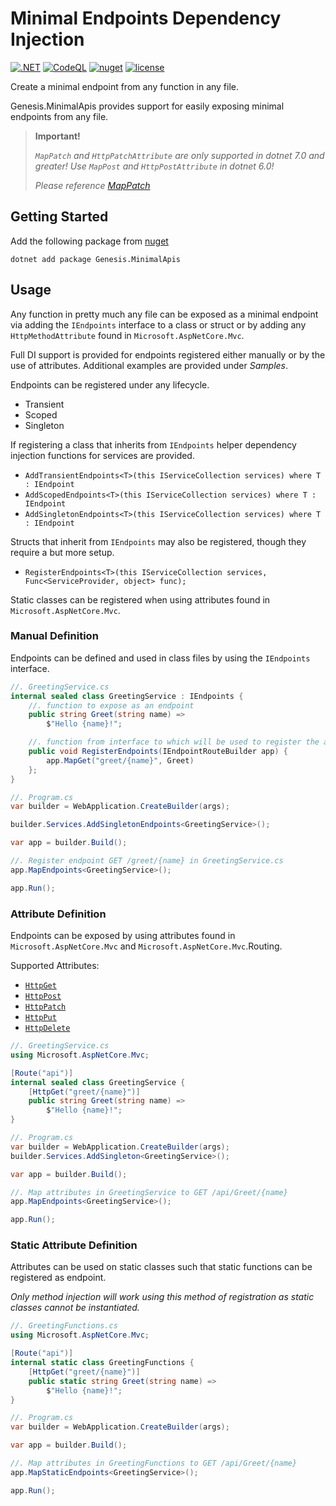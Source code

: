 # Minimal Endpoints Dependency Injection

[![.NET](https://github.com/mark-pro/Genesis.MinimalApis/actions/workflows/dotnet.yml/badge.svg)](https://github.com/mark-pro/Genesis.MinimalApis/actions/workflows/dotnet.yml)
[![CodeQL](https://github.com/mark-pro/Genesis.MinimalApis/actions/workflows/codeql-analysis.yml/badge.svg?branch=master)](https://github.com/mark-pro/Genesis.MinimalApis/actions/workflows/codeql-analysis.yml)
[![nuget](https://img.shields.io/nuget/v/Genesis.MinimalApis)](https://www.nuget.org/packages/Genesis.MinimalApis/)
[![license](https://img.shields.io/github/license/mark-pro/Genesis.MinimalApis)](LICENSE)

Create a minimal endpoint from any function in any file.

Genesis.MinimalApis provides support for easily exposing minimal endpoints from any file.

> __Important!__
> 
> _`MapPatch` and `HttpPatchAttribute` are only supported in dotnet 7.0 and greater! Use `MapPost` and `HttpPostAttribute` in dotnet 6.0!_ 
> 
> _Please reference [MapPatch](https://learn.microsoft.com/en-us/dotnet/api/microsoft.aspnetcore.builder.endpointroutebuilderextensions.mappatch?view=aspnetcore-7.0&viewFallbackFrom=aspnetcore-6.0)_

## Getting Started

Add the following package from [nuget](https://www.nuget.org/packages/Genesis.MinimalApis)

`dotnet add package Genesis.MinimalApis`

## Usage

Any function in pretty much any file can be exposed as a minimal endpoint via adding the `IEndpoints` interface to a class or struct or by adding any `HttpMethodAttribute` found in `Microsoft.AspNetCore.Mvc`.

Full DI support is provided for endpoints registered either manually or by the use of attributes. Additional examples are provided under _Samples_.

Endpoints can be registered under any lifecycle.
- Transient
- Scoped
- Singleton

If registering a class that inherits from `IEndpoints` helper dependency injection functions for services are provided.
- `AddTransientEndpoints<T>(this IServiceCollection services) where T : IEndpoint`
- `AddScopedEndpoints<T>(this IServiceCollection services) where T : IEndpoint`
- `AddSingletonEndpoints<T>(this IServiceCollection services) where T : IEndpoint`

Structs that inherit from `IEndpoints` may also be registered, though they require a but more setup.

- `RegisterEndpoints<T>(this IServiceCollection services, Func<ServiceProvider, object> func);`

Static classes can be registered when using attributes found in `Microsoft.AspNetCore.Mvc`.

### Manual Definition

Endpoints can be defined and used in class files by using the `IEndpoints` interface. 

```csharp
//. GreetingService.cs
internal sealed class GreetingService : IEndpoints {
    //. function to expose as an endpoint
    public string Greet(string name) =>
        $"Hello {name}!";

    //. function from interface to which will be used to register the app.
    public void RegisterEndpoints(IEndpointRouteBuilder app) {
        app.MapGet("greet/{name}", Greet)
    };
}

//. Program.cs
var builder = WebApplication.CreateBuilder(args);

builder.Services.AddSingletonEndpoints<GreetingService>();

var app = builder.Build();

//. Register endpoint GET /greet/{name} in GreetingService.cs
app.MapEndpoints<GreetingService>();

app.Run();
```

### Attribute Definition

Endpoints can be exposed by using attributes found in `Microsoft.AspNetCore.Mvc` and `Microsoft.AspNetCore.Mvc`.Routing.

Supported Attributes:
- [`HttpGet`](https://learn.microsoft.com/en-us/dotnet/api/microsoft.aspnetcore.mvc.httpgetattribute?view=aspnetcore-6.0)
- [`HttpPost`](https://learn.microsoft.com/en-us/dotnet/api/microsoft.aspnetcore.mvc.httppostattribute?view=aspnetcore-6.0)
- [`HttpPatch`](https://learn.microsoft.com/en-us/dotnet/api/microsoft.aspnetcore.mvc.httppatchattribute?view=aspnetcore-6.0)
- [`HttpPut`](https://learn.microsoft.com/en-us/dotnet/api/microsoft.aspnetcore.mvc.httpputattribute?view=aspnetcore-6.0)
- [`HttpDelete`](https://learn.microsoft.com/en-us/dotnet/api/microsoft.aspnetcore.mvc.httpdeleteattribute?view=aspnetcore-6.0)

```csharp
//. GreetingService.cs
using Microsoft.AspNetCore.Mvc;

[Route("api")]
internal sealed class GreetingService {
    [HttpGet("greet/{name}")]
    public string Greet(string name) =>
        $"Hello {name}!";
}

//. Program.cs
var builder = WebApplication.CreateBuilder(args);
builder.Services.AddSingleton<GreetingService>();

var app = builder.Build();

//. Map attributes in GreetingService to GET /api/Greet/{name}
app.MapEndpoints<GreetingService>();

app.Run();
```

### Static Attribute Definition

Attributes can be used on static classes such that static functions can be registered as endpoint.

_Only method injection will work using this method of registration as static classes cannot be instantiated._

```csharp
//. GreetingFunctions.cs
using Microsoft.AspNetCore.Mvc;

[Route("api")]
internal static class GreetingFunctions {
    [HttpGet("greet/{name}")]
    public static string Greet(string name) =>
        $"Hello {name}!";
}

//. Program.cs
var builder = WebApplication.CreateBuilder(args);

var app = builder.Build();

//. Map attributes in GreetingFunctions to GET /api/Greet/{name}
app.MapStaticEndpoints<GreetingService>();

app.Run();
```

